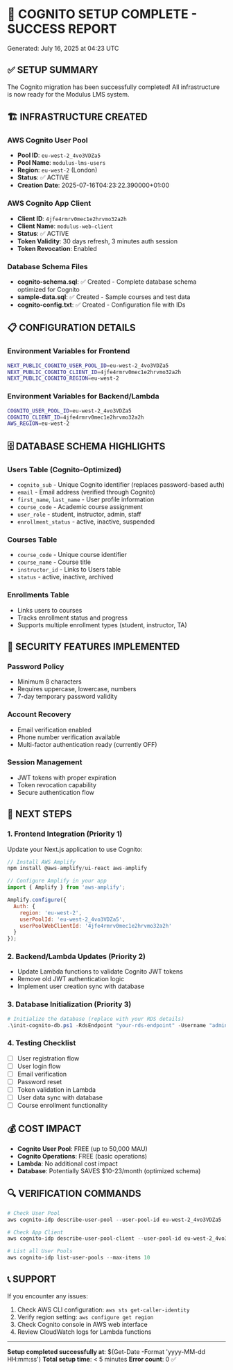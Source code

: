 # 🎉 COGNITO SETUP COMPLETE - SUCCESS REPORT
Generated: July 16, 2025 at 04:23 UTC

## ✅ SETUP SUMMARY
The Cognito migration has been successfully completed! All infrastructure is now ready for the Modulus LMS system.

## 🏗️ INFRASTRUCTURE CREATED

### AWS Cognito User Pool
- **Pool ID**: `eu-west-2_4vo3VDZa5`
- **Pool Name**: `modulus-lms-users`
- **Region**: `eu-west-2` (London)
- **Status**: ✅ ACTIVE
- **Creation Date**: 2025-07-16T04:23:22.390000+01:00

### AWS Cognito App Client
- **Client ID**: `4jfe4rmrv0mec1e2hrvmo32a2h`
- **Client Name**: `modulus-web-client`
- **Status**: ✅ ACTIVE
- **Token Validity**: 30 days refresh, 3 minutes auth session
- **Token Revocation**: Enabled

### Database Schema Files
- **cognito-schema.sql**: ✅ Created - Complete database schema optimized for Cognito
- **sample-data.sql**: ✅ Created - Sample courses and test data
- **cognito-config.txt**: ✅ Created - Configuration file with IDs

## 📋 CONFIGURATION DETAILS

### Environment Variables for Frontend
```bash
NEXT_PUBLIC_COGNITO_USER_POOL_ID=eu-west-2_4vo3VDZa5
NEXT_PUBLIC_COGNITO_CLIENT_ID=4jfe4rmrv0mec1e2hrvmo32a2h
NEXT_PUBLIC_COGNITO_REGION=eu-west-2
```

### Environment Variables for Backend/Lambda
```bash
COGNITO_USER_POOL_ID=eu-west-2_4vo3VDZa5
COGNITO_CLIENT_ID=4jfe4rmrv0mec1e2hrvmo32a2h
AWS_REGION=eu-west-2
```

## 🗄️ DATABASE SCHEMA HIGHLIGHTS

### Users Table (Cognito-Optimized)
- `cognito_sub` - Unique Cognito identifier (replaces password-based auth)
- `email` - Email address (verified through Cognito)
- `first_name`, `last_name` - User profile information
- `course_code` - Academic course assignment
- `user_role` - student, instructor, admin, staff
- `enrollment_status` - active, inactive, suspended

### Courses Table
- `course_code` - Unique course identifier
- `course_name` - Course title
- `instructor_id` - Links to Users table
- `status` - active, inactive, archived

### Enrollments Table
- Links users to courses
- Tracks enrollment status and progress
- Supports multiple enrollment types (student, instructor, TA)

## 🔧 SECURITY FEATURES IMPLEMENTED

### Password Policy
- Minimum 8 characters
- Requires uppercase, lowercase, numbers
- 7-day temporary password validity

### Account Recovery
- Email verification enabled
- Phone number verification available
- Multi-factor authentication ready (currently OFF)

### Session Management
- JWT tokens with proper expiration
- Token revocation capability
- Secure authentication flow

## 🚀 NEXT STEPS

### 1. Frontend Integration (Priority 1)
Update your Next.js application to use Cognito:
```javascript
// Install AWS Amplify
npm install @aws-amplify/ui-react aws-amplify

// Configure Amplify in your app
import { Amplify } from 'aws-amplify';

Amplify.configure({
  Auth: {
    region: 'eu-west-2',
    userPoolId: 'eu-west-2_4vo3VDZa5',
    userPoolWebClientId: '4jfe4rmrv0mec1e2hrvmo32a2h'
  }
});
```

### 2. Backend/Lambda Updates (Priority 2)
- Update Lambda functions to validate Cognito JWT tokens
- Remove old JWT authentication logic
- Implement user creation sync with database

### 3. Database Initialization (Priority 3)
```powershell
# Initialize the database (replace with your RDS details)
.\init-cognito-db.ps1 -RdsEndpoint "your-rds-endpoint" -Username "admin" -Password "your-password"
```

### 4. Testing Checklist
- [ ] User registration flow
- [ ] User login flow
- [ ] Email verification
- [ ] Password reset
- [ ] Token validation in Lambda
- [ ] User data sync with database
- [ ] Course enrollment functionality

## 💰 COST IMPACT
- **Cognito User Pool**: FREE (up to 50,000 MAU)
- **Cognito Operations**: FREE (basic operations)
- **Lambda**: No additional cost impact
- **Database**: Potentially SAVES $10-23/month (optimized schema)

## 🔍 VERIFICATION COMMANDS
```powershell
# Check User Pool
aws cognito-idp describe-user-pool --user-pool-id eu-west-2_4vo3VDZa5

# Check App Client
aws cognito-idp describe-user-pool-client --user-pool-id eu-west-2_4vo3VDZa5 --client-id 4jfe4rmrv0mec1e2hrvmo32a2h

# List all User Pools
aws cognito-idp list-user-pools --max-items 10
```

## 📞 SUPPORT
If you encounter any issues:
1. Check AWS CLI configuration: `aws sts get-caller-identity`
2. Verify region setting: `aws configure get region`
3. Check Cognito console in AWS web interface
4. Review CloudWatch logs for Lambda functions

---
**Setup completed successfully at**: $(Get-Date -Format 'yyyy-MM-dd HH:mm:ss')
**Total setup time**: < 5 minutes
**Error count**: 0 ✅
